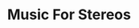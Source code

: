 ---
ee_id: '4172'
site: '1'
type: '5'
title: Music For Stereos
url: music-for-stereos
year: '2010'
venue: Art Institute of Chicago
state_country: Chicago
pitch: Composition for consumer home stereos, and CD’s. :/
ps: Stressful! ...
imgs: MusicForStereos-2010-025-performance-chicago-9-database-TR.jpg,MusicForStereos-2010-025-performance-chicago-12-database-TR.jpg,MusicForStereos-2010-025-performance-chicago-5-database-TR.jpg,MusicForStereos-2010-025-performance-chicago-13-database-TR.jpg
things: "[4196] [2010-025-music-for-stereos] 2010-025 Music For Stereos"
layout: shows
---
